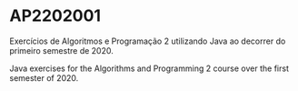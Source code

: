 # AP2202001
Exercícios de Algoritmos e Programação 2 utilizando Java ao decorrer do primeiro semestre de 2020.

Java exercises for the Algorithms and Programming 2 course over the first semester of 2020. 
